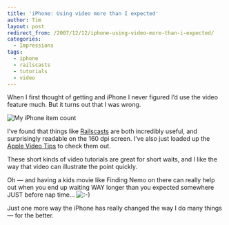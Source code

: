 ```yaml
---
title: 'iPhone: Using video more than I expected'
author: Tim
layout: post
redirect_from: /2007/12/12/iphone-using-video-more-than-i-expected/
categories:
  - Impressions
tags:
  - iphone
  - railscasts
  - tutorials
  - video
---
```

When I first thought of getting and iPhone I never figured I&#8217;d use the video feature much. But it turns out that I was wrong.

![My iPhone item count][1]

I&#8217;ve found that things like [Railscasts][2] are both incredibly useful, and surprisingly readable on the 160 dpi screen. I&#8217;ve also just loaded up the [Apple Video Tips][3] to check them out.

These short kinds of video tutorials are great for short waits, and I like the way that video can illustrate the point quickly.

Oh &#8212; and having a kids movie like Finding Nemo on there can really help out when you end up waiting WAY longer than you expected somewhere JUST before nap time&#8230; <img src="http://timshadel.com/wp-includes/images/smilies/icon_smile.gif" alt=":-)" class="wp-smiley" />

Just one more way the iPhone has really changed the way I do many things &#8212; for the better.

 [1]: http://timshadel.com/wp-content/uploads/2007/12/2107812118_0a1d8aef1c.jpg?v=0
 [2]: http://railscasts.com/
 [3]: http://www.apple.com/business/videotips/
